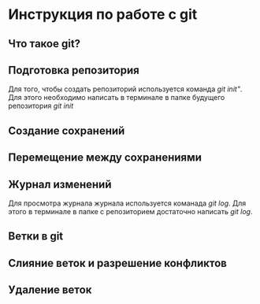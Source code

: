 # Инструкция по работе с git

## Что такое git?


## Подготовка репозитория 
Для того, чтобы создать репозиторий используется команда *git init"*. Для этого необходимо написать в терминале в папке будущего репозитория *git init*


## Создание сохранений 


## Перемещение между сохранениями 

## Журнал изменений

Для просмотра журнала журнала используется команада *git log*. Для этого в терминале в папке с репозиторием достаточно написать *git log*.  

## Ветки в git 

## Слияние веток и разрешение конфликтов 

## Удаление веток 